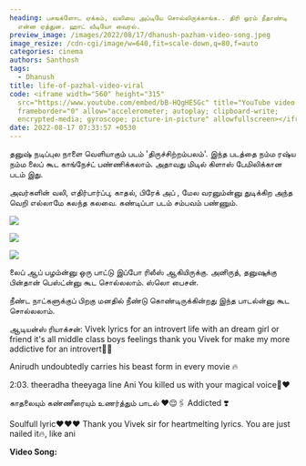 ```yaml
---
heading: பசஙக்ளோட ஏக்கம், வலியை அப்டியே சொல்லிருக்காங்க.. திரி ஓரம் நீதாண்டி
  என்ன ஏத்துன. ஹாட் வீடியோ வைரல்.
preview_image: /images/2022/08/17/dhanush-pazham-video-song.jpeg
image_resize: /cdn-cgi/image/w=640,fit=scale-down,q=80,f=auto
categories: cinema
authors: Santhosh
tags:
  - Dhanush
title: life-of-pazhal-video-viral
code: <iframe width="560" height="315"
  src="https://www.youtube.com/embed/bB-HQgHE5Gc" title="YouTube video player"
  frameborder="0" allow="accelerometer; autoplay; clipboard-write;
  encrypted-media; gyroscope; picture-in-picture" allowfullscreen></iframe>
date: 2022-08-17 07:33:57 +0530
---
```



தனுஷ் நடிப்புல நாளை வெளியாகும் படம் 'திருச்சிற்றம்பலம்'. இந்த படத்தை நம்ம ரஷ்ய நம்ம லைப் கூட காங்நேச்ட் பண்ணிக்கலாம். அதாவது மிடில் கிளாஸ் பேமிலிக்கான படம் இது.

அவர்களின் வலி, எதிர்பார்ப்பு, காதல், பிரேக் அப் , மேல வரனும்ன்னு துடிக்கிற அந்த வெறி எல்லாமே கலந்த கலவை. கண்டிப்பா படம் சம்பவம் பண்ணும்.

![](/images/2022/08/17/dhanush-video-song-thirusitrambalam.jpeg)

![](/images/2022/08/17/dhanush-video-song-thirusitrambalam-1.jpeg)

![](/images/2022/08/17/dhanush-video-song-thirusitrambalam-2.jpeg)

லைப் ஆப் பழம்ன்னு ஒரு பாட்டு இப்போ ரிலீஸ் ஆகியிருக்கு. அனிருத், தனுஷுக்கு பின்தான் பெஸ்ட்ன்னு கூட சொல்லலாம். ஸ்லொ பைசன். 

நீண்ட நாட்களுக்குப் பிறகு மனதில் நீண்டு கொண்டிருக்கின்றது இந்த பாடல்ன்னு கூட சொல்லலாம்.

ஆடியன்ஸ் ரியாக்சன்:
Vivek lyrics for an introvert life with an dream girl or friend it's all middle class boys feelings thank you Vivek for make my more addictive for an introvert🙂😍

Anirudh undoubtedly carries his beast form in every movie 🔥

2:03. 
theeradha theeyaga line
Ani You killed us with your magical voice🥺♥

காதலையும் கண்ணீரையும் உணர்த்தும் பாடல் ❤️😌🖇️
Addicted ❣️

Soulfull lyric❤❤❤
Thank you Vivek sir for heartmelting lyrics.  You are just nailed it🔥, like ani

**Video Song:**